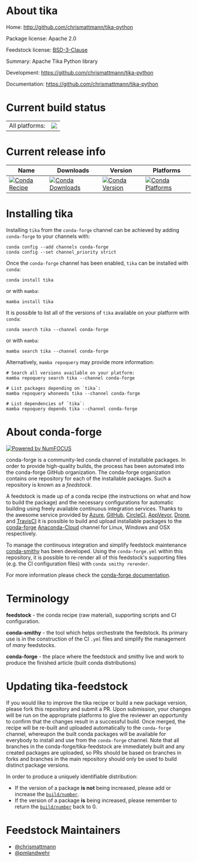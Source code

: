 About tika
==========

Home: http://github.com/chrismattmann/tika-python

Package license: Apache 2.0

Feedstock license: [BSD-3-Clause](https://github.com/conda-forge/tika-feedstock/blob/main/LICENSE.txt)

Summary: Apache Tika Python library

Development: https://github.com/chrismattmann/tika-python

Documentation: https://github.com/chrismattmann/tika-python

Current build status
====================


<table><tr><td>All platforms:</td>
    <td>
      <a href="https://dev.azure.com/conda-forge/feedstock-builds/_build/latest?definitionId=6033&branchName=main">
        <img src="https://dev.azure.com/conda-forge/feedstock-builds/_apis/build/status/tika-feedstock?branchName=main">
      </a>
    </td>
  </tr>
</table>

Current release info
====================

| Name | Downloads | Version | Platforms |
| --- | --- | --- | --- |
| [![Conda Recipe](https://img.shields.io/badge/recipe-tika-green.svg)](https://anaconda.org/conda-forge/tika) | [![Conda Downloads](https://img.shields.io/conda/dn/conda-forge/tika.svg)](https://anaconda.org/conda-forge/tika) | [![Conda Version](https://img.shields.io/conda/vn/conda-forge/tika.svg)](https://anaconda.org/conda-forge/tika) | [![Conda Platforms](https://img.shields.io/conda/pn/conda-forge/tika.svg)](https://anaconda.org/conda-forge/tika) |

Installing tika
===============

Installing `tika` from the `conda-forge` channel can be achieved by adding `conda-forge` to your channels with:

```
conda config --add channels conda-forge
conda config --set channel_priority strict
```

Once the `conda-forge` channel has been enabled, `tika` can be installed with `conda`:

```
conda install tika
```

or with `mamba`:

```
mamba install tika
```

It is possible to list all of the versions of `tika` available on your platform with `conda`:

```
conda search tika --channel conda-forge
```

or with `mamba`:

```
mamba search tika --channel conda-forge
```

Alternatively, `mamba repoquery` may provide more information:

```
# Search all versions available on your platform:
mamba repoquery search tika --channel conda-forge

# List packages depending on `tika`:
mamba repoquery whoneeds tika --channel conda-forge

# List dependencies of `tika`:
mamba repoquery depends tika --channel conda-forge
```


About conda-forge
=================

[![Powered by
NumFOCUS](https://img.shields.io/badge/powered%20by-NumFOCUS-orange.svg?style=flat&colorA=E1523D&colorB=007D8A)](https://numfocus.org)

conda-forge is a community-led conda channel of installable packages.
In order to provide high-quality builds, the process has been automated into the
conda-forge GitHub organization. The conda-forge organization contains one repository
for each of the installable packages. Such a repository is known as a *feedstock*.

A feedstock is made up of a conda recipe (the instructions on what and how to build
the package) and the necessary configurations for automatic building using freely
available continuous integration services. Thanks to the awesome service provided by
[Azure](https://azure.microsoft.com/en-us/services/devops/), [GitHub](https://github.com/),
[CircleCI](https://circleci.com/), [AppVeyor](https://www.appveyor.com/),
[Drone](https://cloud.drone.io/welcome), and [TravisCI](https://travis-ci.com/)
it is possible to build and upload installable packages to the
[conda-forge](https://anaconda.org/conda-forge) [Anaconda-Cloud](https://anaconda.org/)
channel for Linux, Windows and OSX respectively.

To manage the continuous integration and simplify feedstock maintenance
[conda-smithy](https://github.com/conda-forge/conda-smithy) has been developed.
Using the ``conda-forge.yml`` within this repository, it is possible to re-render all of
this feedstock's supporting files (e.g. the CI configuration files) with ``conda smithy rerender``.

For more information please check the [conda-forge documentation](https://conda-forge.org/docs/).

Terminology
===========

**feedstock** - the conda recipe (raw material), supporting scripts and CI configuration.

**conda-smithy** - the tool which helps orchestrate the feedstock.
                   Its primary use is in the construction of the CI ``.yml`` files
                   and simplify the management of *many* feedstocks.

**conda-forge** - the place where the feedstock and smithy live and work to
                  produce the finished article (built conda distributions)


Updating tika-feedstock
=======================

If you would like to improve the tika recipe or build a new
package version, please fork this repository and submit a PR. Upon submission,
your changes will be run on the appropriate platforms to give the reviewer an
opportunity to confirm that the changes result in a successful build. Once
merged, the recipe will be re-built and uploaded automatically to the
`conda-forge` channel, whereupon the built conda packages will be available for
everybody to install and use from the `conda-forge` channel.
Note that all branches in the conda-forge/tika-feedstock are
immediately built and any created packages are uploaded, so PRs should be based
on branches in forks and branches in the main repository should only be used to
build distinct package versions.

In order to produce a uniquely identifiable distribution:
 * If the version of a package **is not** being increased, please add or increase
   the [``build/number``](https://docs.conda.io/projects/conda-build/en/latest/resources/define-metadata.html#build-number-and-string).
 * If the version of a package **is** being increased, please remember to return
   the [``build/number``](https://docs.conda.io/projects/conda-build/en/latest/resources/define-metadata.html#build-number-and-string)
   back to 0.

Feedstock Maintainers
=====================

* [@chrismattmann](https://github.com/chrismattmann/)
* [@pmlandwehr](https://github.com/pmlandwehr/)

